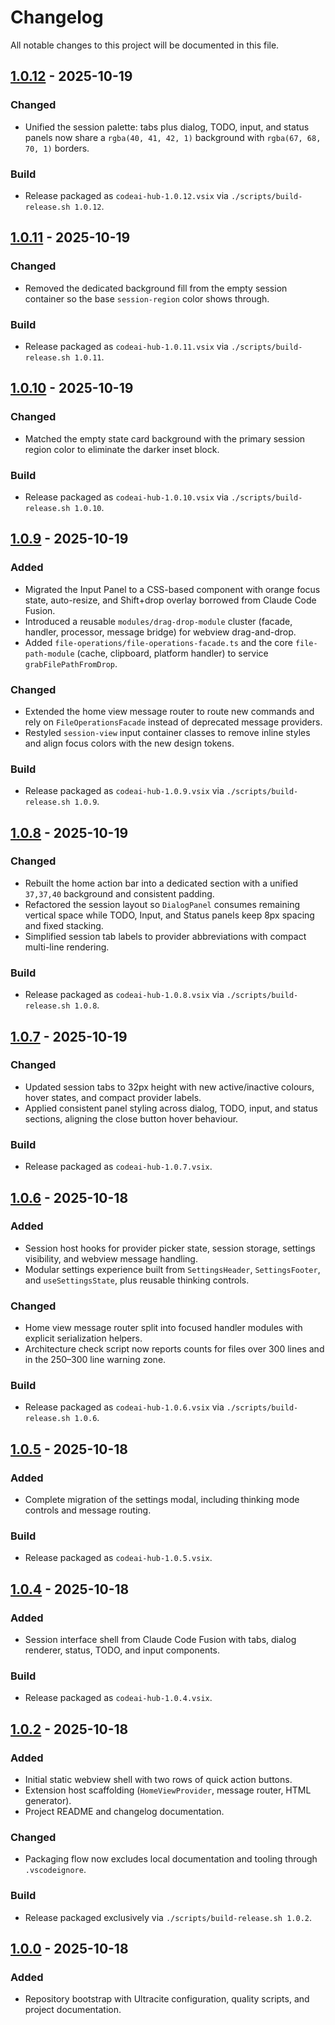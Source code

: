 # Changelog

All notable changes to this project will be documented in this file.

## [1.0.12] - 2025-10-19
### Changed
- Unified the session palette: tabs plus dialog, TODO, input, and status panels now share a `rgba(40, 41, 42, 1)` background with `rgba(67, 68, 70, 1)` borders.

### Build
- Release packaged as `codeai-hub-1.0.12.vsix` via `./scripts/build-release.sh 1.0.12`.

## [1.0.11] - 2025-10-19
### Changed
- Removed the dedicated background fill from the empty session container so the base `session-region` color shows through.

### Build
- Release packaged as `codeai-hub-1.0.11.vsix` via `./scripts/build-release.sh 1.0.11`.

## [1.0.10] - 2025-10-19
### Changed
- Matched the empty state card background with the primary session region color to eliminate the darker inset block.

### Build
- Release packaged as `codeai-hub-1.0.10.vsix` via `./scripts/build-release.sh 1.0.10`.

## [1.0.9] - 2025-10-19
### Added
- Migrated the Input Panel to a CSS-based component with orange focus state, auto-resize, and Shift+drop overlay borrowed from Claude Code Fusion.
- Introduced a reusable `modules/drag-drop-module` cluster (facade, handler, processor, message bridge) for webview drag-and-drop.
- Added `file-operations/file-operations-facade.ts` and the core `file-path-module` (cache, clipboard, platform handler) to service `grabFilePathFromDrop`.

### Changed
- Extended the home view message router to route new commands and rely on `FileOperationsFacade` instead of deprecated message providers.
- Restyled `session-view` input container classes to remove inline styles and align focus colors with the new design tokens.

### Build
- Release packaged as `codeai-hub-1.0.9.vsix` via `./scripts/build-release.sh 1.0.9`.

## [1.0.8] - 2025-10-19
### Changed
- Rebuilt the home action bar into a dedicated section with a unified `37,37,40` background and consistent padding.
- Refactored the session layout so `DialogPanel` consumes remaining vertical space while TODO, Input, and Status panels keep 8px spacing and fixed stacking.
- Simplified session tab labels to provider abbreviations with compact multi-line rendering.

### Build
- Release packaged as `codeai-hub-1.0.8.vsix` via `./scripts/build-release.sh 1.0.8`.

## [1.0.7] - 2025-10-19
### Changed
- Updated session tabs to 32px height with new active/inactive colours, hover states, and compact provider labels.
- Applied consistent panel styling across dialog, TODO, input, and status sections, aligning the close button hover behaviour.

### Build
- Release packaged as `codeai-hub-1.0.7.vsix`.

## [1.0.6] - 2025-10-18
### Added
- Session host hooks for provider picker state, session storage, settings visibility, and webview message handling.
- Modular settings experience built from `SettingsHeader`, `SettingsFooter`, and `useSettingsState`, plus reusable thinking controls.

### Changed
- Home view message router split into focused handler modules with explicit serialization helpers.
- Architecture check script now reports counts for files over 300 lines and in the 250–300 line warning zone.

### Build
- Release packaged as `codeai-hub-1.0.6.vsix` via `./scripts/build-release.sh 1.0.6`.

## [1.0.5] - 2025-10-18
### Added
- Complete migration of the settings modal, including thinking mode controls and message routing.

### Build
- Release packaged as `codeai-hub-1.0.5.vsix`.

## [1.0.4] - 2025-10-18
### Added
- Session interface shell from Claude Code Fusion with tabs, dialog renderer, status, TODO, and input components.

### Build
- Release packaged as `codeai-hub-1.0.4.vsix`.

## [1.0.2] - 2025-10-18
### Added
- Initial static webview shell with two rows of quick action buttons.
- Extension host scaffolding (`HomeViewProvider`, message router, HTML generator).
- Project README and changelog documentation.

### Changed
- Packaging flow now excludes local documentation and tooling through `.vscodeignore`.

### Build
- Release packaged exclusively via `./scripts/build-release.sh 1.0.2`.

## [1.0.0] - 2025-10-18
### Added
- Repository bootstrap with Ultracite configuration, quality scripts, and project documentation.

[1.0.9]: https://github.com/OleynikAleksandr/CodeAI-Hub/releases/tag/v1.0.9
[1.0.10]: https://github.com/OleynikAleksandr/CodeAI-Hub/releases/tag/v1.0.10
[1.0.11]: https://github.com/OleynikAleksandr/CodeAI-Hub/releases/tag/v1.0.11
[1.0.12]: https://github.com/OleynikAleksandr/CodeAI-Hub/releases/tag/v1.0.12
[1.0.8]: https://github.com/OleynikAleksandr/CodeAI-Hub/releases/tag/v1.0.8
[1.0.7]: https://github.com/OleynikAleksandr/CodeAI-Hub/releases/tag/v1.0.7
[1.0.6]: https://github.com/OleynikAleksandr/CodeAI-Hub/releases/tag/v1.0.6
[1.0.5]: https://github.com/OleynikAleksandr/CodeAI-Hub/releases/tag/v1.0.5
[1.0.4]: https://github.com/OleynikAleksandr/CodeAI-Hub/releases/tag/v1.0.4
[1.0.2]: https://github.com/OleynikAleksandr/CodeAI-Hub/releases/tag/v1.0.2
[1.0.0]: https://github.com/OleynikAleksandr/CodeAI-Hub/releases/tag/v1.0.0
